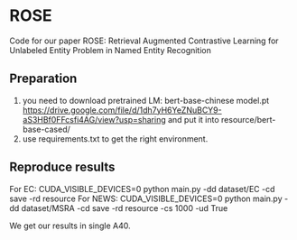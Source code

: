 # ROSE

Code for our paper ROSE: Retrieval Augmented Contrastive Learning for Unlabeled Entity Problem in Named Entity Recognition

## Preparation

1. you need to download pretrained LM: bert-base-chinese model.pt https://drive.google.com/file/d/1dh7yH6YeZNuBCY9-aS3HBf0FFcsfi4AG/view?usp=sharing and put it into resource/bert-base-cased/
2. use requirements.txt to get the right environment.


## Reproduce results
For EC: CUDA_VISIBLE_DEVICES=0 python main.py -dd dataset/EC -cd save -rd resource
For NEWS: CUDA_VISIBLE_DEVICES=0 python main.py -dd dataset/MSRA -cd save -rd resource -cs 1000 -ud True


We get our results in single A40.
